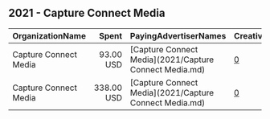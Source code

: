 ## 2021 - Capture Connect Media 
|OrganizationName|Spent|PayingAdvertiserNames|CreativeUrls|Impressions|Genders|AgeBrackets|CountryCodes|BillingAddresses|CandidateBallotInformation|
|:---|---:|:---|:---|---:|:---|:---|:---|:---|:---|
|Capture Connect Media|93.00 USD|[Capture Connect Media](2021/Capture Connect Media.md)|[0](https://www.snap.com/political-ads/asset/09073c8bddbc4bd57b0644285fa90a17a51a61dcd9c3fff3bcb3bb492b842387?mediaType=mp4)|10,906||21-34|united states|"1615 Poydras St Suite #900,New Orleans,70112,US"|Troy Carter|
|Capture Connect Media|338.00 USD|[Capture Connect Media](2021/Capture Connect Media.md)|[0](https://www.snap.com/political-ads/asset/09073c8bddbc4bd57b0644285fa90a17a51a61dcd9c3fff3bcb3bb492b842387?mediaType=mp4)|38,088||21-34|united states|"1615 Poydras St Suite #900,New Orleans,70112,US"|Troy Carter|
